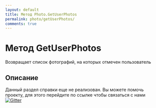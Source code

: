 ```yaml
---
layout: default
title: Метод Photo.GetUserPhotos
permalink: photo/getUserPhotos/
comments: true
---
```

# Метод GetUserPhotos
Возвращает список фотографий, на которых отмечен пользователь

## Описание
Данный раздел справки еще не реализован. Вы  можете помочь проекту, для этого перейдите по ссылке чтобы связаться с нами [![Gitter](https://badges.gitter.im/Join%20Chat.svg)](https://gitter.im/vknet/vk?utm_source=badge&utm_medium=badge&utm_campaign=pr-badge)
